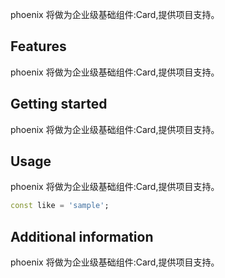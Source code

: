 <!--
 * @Author: lipeng 1162423147@qq.com
 * @Date: 2023-09-24 20:51:40
 * @LastEditors: lipeng 1162423147@qq.com
 * @LastEditTime: 2023-09-24 21:42:51
 * @FilePath: /phoenix_card/README.md
 * @Description: 这是默认设置,请设置`customMade`, 打开koroFileHeader查看配置 进行设置: https://github.com/OBKoro1/koro1FileHeader/wiki/%E9%85%8D%E7%BD%AE
-->
<!--
This README describes the package. If you publish this package to pub.dev,
this README's contents appear on the landing page for your package.

For information about how to write a good package README, see the guide for
[writing package pages](https://dart.dev/guides/libraries/writing-package-pages).

For general information about developing packages, see the Dart guide for
[creating packages](https://dart.dev/guides/libraries/create-library-packages)
and the Flutter guide for
[developing packages and plugins](https://flutter.dev/developing-packages).
-->

phoenix 将做为企业级基础组件:Card,提供项目支持。

## Features

phoenix 将做为企业级基础组件:Card,提供项目支持。

## Getting started

phoenix 将做为企业级基础组件:Card,提供项目支持。

## Usage

phoenix 将做为企业级基础组件:Card,提供项目支持。

```dart
const like = 'sample';
```

## Additional information

phoenix 将做为企业级基础组件:Card,提供项目支持。

